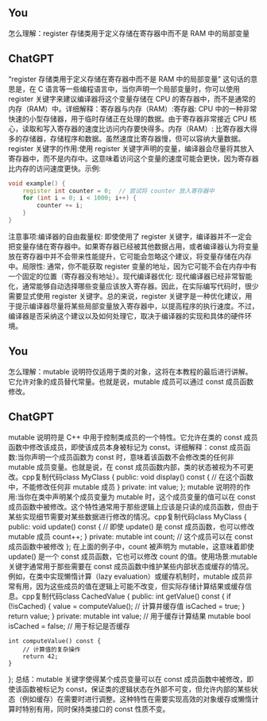 ## You
怎么理解：register 存储类用于定义存储在寄存器中而不是 RAM 中的局部变量

## ChatGPT
“register 存储类用于定义存储在寄存器中而不是 RAM 中的局部变量” 这句话的意思是，在 C 语言等一些编程语言中，当你声明一个局部变量时，你可以使用 register 关键字来建议编译器将这个变量存储在 CPU 的寄存器中，而不是通常的内存（RAM）中。详细解释：寄存器与内存（RAM）:寄存器: CPU 中的一种非常快速的小型存储器，用于临时存储正在处理的数据。由于寄存器非常接近 CPU 核心，读取和写入寄存器的速度比访问内存要快得多。内存（RAM）: 比寄存器大得多的存储器，存储程序和数据。虽然速度比寄存器慢，但可以容纳大量数据。register 关键字的作用:使用 register 关键字声明的变量，编译器会尽量将其放入寄存器中，而不是内存中。这意味着访问这个变量的速度可能会更快，因为寄存器比内存的访问速度更快。示例:
```cpp
void example() {
    register int counter = 0;  // 尝试将 counter 放入寄存器中
    for (int i = 0; i < 1000; i++) {
        counter += i;
    }
}
```

注意事项:编译器的自由裁量权: 即使使用了 register 关键字，编译器并不一定会把变量存储在寄存器中。如果寄存器已经被其他数据占用，或者编译器认为将变量放在寄存器中并不会带来性能提升，它可能会忽略这个建议，将变量存储在内存中。局限性: 通常，你不能获取 register 变量的地址，因为它可能不会在内存中有一个固定的位置（寄存器没有地址）。现代编译器优化: 现代编译器已经非常智能化，通常能够自动选择哪些变量应该放入寄存器。因此，在实际编写代码时，很少需要显式使用 register 关键字。总的来说，register 关键字是一种优化建议，用于提示编译器尽量将某些局部变量放入寄存器中，以提高程序的执行速度。不过，编译器是否采纳这个建议以及如何处理它，取决于编译器的实现和具体的硬件环境。

## You
怎么理解：mutable 说明符仅适用于类的对象，这将在本教程的最后进行讲解。它允许对象的成员替代常量。也就是说，mutable 成员可以通过 const 成员函数修改。

## ChatGPT
mutable 说明符是 C++ 中用于控制类成员的一个特性。它允许在类的 const 成员函数中修改该成员，即使该成员本身被标记为 const。详细解释：const 成员函数:当你声明一个成员函数为 const 时，意味着该函数不会修改类的任何非 mutable 成员变量。也就是说，在 const 成员函数内部，类的状态被视为不可更改。cpp复制代码class MyClass {
public:
    void display() const {
        // 在这个函数中，不能修改任何非 mutable 成员
    }
private:
    int value;
};
mutable 说明符的作用:当你在类中声明某个成员变量为 mutable 时，这个成员变量的值可以在 const 成员函数中被修改。这个特性通常用于那些逻辑上应该是只读的成员函数，但由于某些实现细节需要对某些数据进行修改的情况。cpp复制代码class MyClass {
public:
    void update() const {
        // 即使 update() 是 const 成员函数，也可以修改 mutable 成员
        count++;
    }
private:
    mutable int count; // 这个成员可以在 const 成员函数中被修改
};
在上面的例子中，count 被声明为 mutable，这意味着即使 update() 是一个 const 成员函数，它也可以修改 count 的值。使用场景:mutable 关键字通常用于那些需要在 const 成员函数中维护某些内部状态或缓存的情况。例如，在类中实现懒惰计算（lazy evaluation）或缓存机制时，mutable 成员非常有用，因为这些成员的值在逻辑上可能不改变，但实际存储计算结果或缓存信息。cpp复制代码class CachedValue {
public:
    int getValue() const {
        if (!isCached) {
            value = computeValue(); // 计算并缓存值
            isCached = true;
        }
        return value;
    }
private:
    mutable int value; // 用于缓存计算结果
    mutable bool isCached = false; // 用于标记是否缓存
    
    int computeValue() const {
        // 计算值的复杂操作
        return 42;
    }
};
总结：mutable 关键字使得某个成员变量可以在 const 成员函数中被修改，即使该函数被标记为 const，保证类的逻辑状态在外部不可变，但允许内部的某些状态（例如缓存）在需要时进行调整。这种特性在需要实现高效的对象缓存或懒惰计算时特别有用，同时保持类接口的 const 性质不变。

